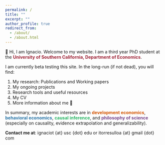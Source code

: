```yaml
---
permalink: /
title: ""
excerpt: ""
author_profile: true
redirect_from: 
  - /about/
  - /about.html
---
```


:wave: Hi, I am Ignacio. Welcome to my website. 
I am a third year PhD student at the <b><span style="color:#9D2235">University of Southern California, Department of Economics</span></b>.


I am currently beta testing this site. In the long-run (if not dead), you will find:
1. My research: Publications and Working papers
2. My ongoing projects
3. Research tools and useful resources
4. My CV
5. More information about me :space_invader:


In summary, my academic interests are in <b><span style="color:#D35400">development economics</span></b>, <b><span style="color:#2874A6">behavioral economics</span></b>, <b><span style="color:#28B463">causal inference</span></b>, and <b><span style="color:#76448A">philosophy of science</span></b> (especially on causality, evidence extrapolation and generalizability).

<b>Contact me at</b>: ignaciot {at} usc {dot} edu or itorresulloa {at} gmail {dot} com
